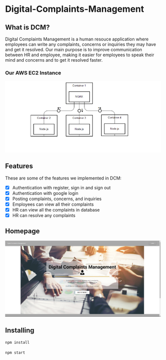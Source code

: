 # Digital-Complaints-Management

## What is DCM?
Digital Complaints Management is a human resouce application where employees can write any complaints, concerns or inquiries they may have and get it resolved. Our main purpose is to improve communication between HR and employee, making it easier for employees to speak their mind and concerns and to get it resolved faster.

### Our AWS EC2 Instance
![](github-resources/backend-visualization.png)

## Features
These are some of the features we implemented in DCM:
- [x] Authentication with register, sign in and sign out
- [x] Authentication with google login
- [x] Posting complaints, concerns, and inquiries
- [x] Employees can view all their complaints
- [x] HR can view all the complaints in database
- [x] HR can resolve any complaints

## Homepage
<img src="https://github.com/NhatTrinh/Digital-Complaints-Management/blob/master/client/src/doc/Homepage.PNG" width="600"/>

## Installing
```javascript
npm install

npm start
```
